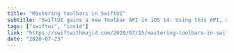 ```yaml
---
title: "Mastering toolbars in SwiftUI"
subtitle: "SwiftUI gains a new Toolbar API in iOS 14. Using this API, we can add bar button items to our apps which automatically adapt to their environment. In this post, Majid looks at how this new API works and provides an example of its usage."
tags: ["swiftui", "ios14"]
link: "https://swiftwithmajid.com/2020/07/15/mastering-toolbars-in-swiftui/"
date: "2020-07-23"
---
```

